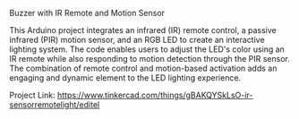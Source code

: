 Buzzer with IR Remote and Motion Sensor

This Arduino project integrates an infrared (IR) remote control, a passive infrared (PIR) motion sensor, and an RGB LED to create an interactive lighting system. The code enables users to adjust the LED's color using an IR remote while also responding to motion detection through the PIR sensor. The combination of remote control and motion-based activation adds an engaging and dynamic element to the LED lighting experience.

Project Link: https://www.tinkercad.com/things/gBAKQYSkLsO-ir-sensorremotelight/editel